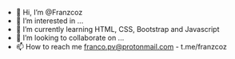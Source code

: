 - 👋 Hi, I’m @Franzcoz
- 👀 I’m interested in ...
- 🌱 I’m currently learning HTML, CSS, Bootstrap and Javascript
- 💞️ I’m looking to collaborate on ...
- 📫 How to reach me franco.pv@protonmail.com - t.me/franzcoz
